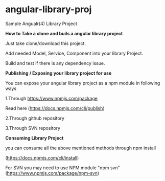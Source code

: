 # angular-library-proj
Sample Angualr(4) Library Project 

**How to Take a clone and buils a angular library project** 

Just take clone/download this project.

Add needed 
Model, Service, Component into your library Project.

Build and test if there is any dependency issue.

**Publishing / Exposing your library project for use**

You can expose your angular library project as a npm module in following ways

1.Through https://www.npmjs.com/package

Read here (https://docs.npmjs.com/cli/publish)

2.Through github repository

3.Through SVN repository

**Consuming Library Project** 

you can consume all the above mentioned methods through npm install

(https://docs.npmjs.com/cli/install)

For SVN you may need to use NPM module "npm svn" (https://www.npmjs.com/package/npm-svn)
